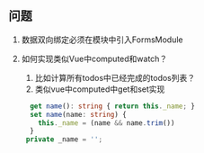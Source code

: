 ## 问题

1. 数据双向绑定必须在模块中引入FormsModule

2. 如何实现类似Vue中computed和watch？
   1. 比如计算所有todos中已经完成的todos列表？
   2. 类似vue中computed中get和set实现
   
   ```typescript
     get name(): string { return this._name; }
     set name(name: string) {
       this._name = (name && name.trim())
     }
    private _name = '';
   ```
   
   
